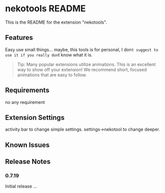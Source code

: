 # nekotools README

This is the README for the extension "nekotools".

## Features

Easy use small things... maybe, this tools is for personal, I don`t suggest to use it if you really don`t know what it is.

> Tip: Many popular extensions utilize animations. This is an excellent way to show off your extension! We recommend short, focused animations that are easy to follow.

## Requirements

no any requirement

## Extension Settings

activity bar to change simple settings.
settings->nekotool to change deeper.

## Known Issues



## Release Notes


### 0.7.19

Initial release  ...
